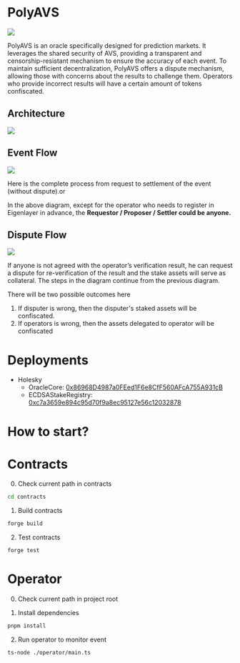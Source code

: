 # PolyAVS

![](https://i.imgur.com/RSZXbwd.png)

PolyAVS is an oracle specifically designed for prediction markets. It leverages the shared security of AVS, providing a transparent and censorship-resistant mechanism to ensure the accuracy of each event. To maintain sufficient decentralization, PolyAVS offers a dispute mechanism, allowing those with concerns about the results to challenge them. Operators who provide incorrect results will have a certain amount of tokens confiscated.

## Architecture

![](https://i.imgur.com/lT3sedb.png)

## Event Flow

![](https://i.imgur.com/geSVGkk.png)

Here is the complete process from request to settlement of the event (without dispute).or

In the above diagram, except for the operator who needs to register in Eigenlayer in advance, the **Requestor / Proposer / Settler could be anyone.**

## Dispute Flow

![](https://i.imgur.com/KYDRcTn.png)

If anyone is not agreed with the operator’s verification result, he can request a dispute for re-verification of the result and the stake assets will serve as collateral. The steps in the diagram continue from the previous diagram.

There will be two possible outcomes here

1. If disputer is wrong, then the disputer's staked assets will be confiscated.
2. If operators is wrong, then the assets delegated to operator will be confiscated

# Deployments

- Holesky
  - OracleCore: [0x86968D4987a0FEed1F6e8CfF560AFcA755A931cB](https://holesky.etherscan.io/tx/0xeffb589e01db7d0261eed3990e61b214bb94cc8da04ae3379d11e929964e6f7f#eventlog)
  - ECDSAStakeRegistry: [0xc7a3659e894c95d70f9a8ec95127e56c12032878](https://holesky.etherscan.io/address/0xc7a3659e894c95d70f9a8ec95127e56c12032878)

# How to start?

# Contracts

0. Check current path in contracts

```sh
cd contracts
```

1. Build contracts

```sh
forge build
```

2. Test contracts

```sh
forge test
```

# Operator

0. Check current path in project root

1. Install dependencies

```sh
pnpm install
```

2. Run operator to monitor event

```sh
ts-node ./operator/main.ts
```

